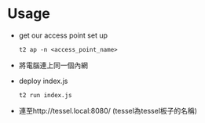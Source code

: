 # Usage
-  get our access point set up

	```
	t2 ap -n <access_point_name>
	```
- 將電腦連上同一個內網
- deploy index.js
  ```
  t2 run index.js
  ```
- 連至http://tessel.local:8080/  (tessel為tessel板子的名稱)
